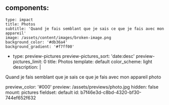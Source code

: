 components:
  -
    type: impact
    title: Photos
    subtitle: 'Quand je fais semblant que je sais ce que je fais avec mon appareil'
    image: /assets/content/images/broken-image.png
    background_color: '#db36a4'
    background_gradient: '#f7ff00'
  -
    type: preview-pictures
    preview-pictures_sort: 'date:desc'
    preview-pictures_limit: 0
title: Photos
template: default
color_scheme: light
description: |
  <p>Quand je fais semblant que je sais ce que je fais avec mon appareil photo
  </p>
preview_color: '#000'
preview: /assets/previews/photo.jpg
hidden: false
mount: pictures
fieldset: default
id: b7f46e3d-c8bd-4320-bf30-744ef652f632
